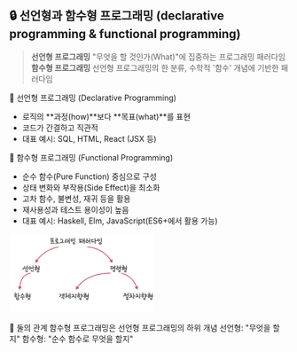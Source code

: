 ## 🔒 선언형과 함수형 프로그래밍 (declarative programming & functional programming)

> **선언형 프로그래밍** "무엇을 할 것인가(What)"에 집중하는 프로그래밍 패러다임
> **함수형 프로그래밍** 선언형 프로그래밍의 한 분류, 수학적 '함수' 개념에 기반한 패러다임




🧭 선언형 프로그래밍 (Declarative Programming)
- 로직의 **과정(how)**보다 **목표(what)**를 표현
- 코드가 간결하고 직관적
- 대표 예시: SQL, HTML, React (JSX 등)

🧩 함수형 프로그래밍 (Functional Programming)
- 순수 함수(Pure Function) 중심으로 구성
- 상태 변화와 부작용(Side Effect)을 최소화
- 고차 함수, 불변성, 재귀 등을 활용
- 재사용성과 테스트 용이성이 높음
- 대표 예시: Haskell, Elm, JavaScript(ES6+에서 활용 가능)

![alt text](./images/yjimage1.png)


🔁 둘의 관계
함수형 프로그래밍은 선언형 프로그래밍의 하위 개념
선언형: "무엇을 할지"
함수형: "순수 함수로 무엇을 할지"